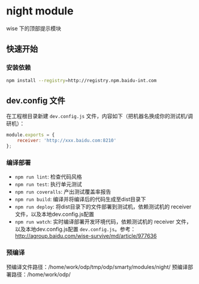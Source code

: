 # night module

wise 下的顶部提示模块

## 快速开始

### 安装依赖

```bash
npm install --registry=http://registry.npm.baidu-int.com
```

## dev.config 文件

在工程根目录新建 `dev.config.js` 文件，内容如下（把机器名换成你的测试机/调研机）：

```javascript
module.exports = {
    receiver: 'http://xxx.baidu.com:8210'
};
```

### 编译部署

* `npm run lint`: 检查代码风格
* `npm run test`: 执行单元测试
* `npm run coveralls`: 产出测试覆盖率报告
* `npm run build`: 编译并将编译后的代码生成至dist目录下
* `npm run deploy`: 将dist目录下的文件部署到测试机，依赖测试机的 receiver 文件，以及本地dev.config.js配置
* `npm run watch`: 实时编译部署开发环境代码，依赖测试机的 receiver 文件，以及本地dev.config.js配置 `dev.config.js`。参考：<http://agroup.baidu.com/wise-survive/md/article/977636>

### 预编译
预编译文件路径：/home/work/odp/tmp/odp/smarty/modules/night/
预编译部署路径：/home/work/odp/
